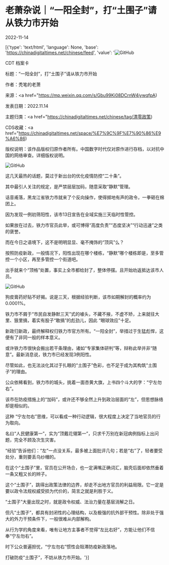 # 老萧杂说｜“一阳全封”，打“土围子”请从铁力市开始

2022-11-14

[{'type': 'text/html', 'language': None, 'base': 'https://chinadigitaltimes.net/chinese/feed', 'value': '![GitHub](https://chinadigitaltimes.net/chinese/files/2022/11/image-1668412921882-768x439.png)

CDT 档案卡

标题：“一阳全封”，打“土围子”请从铁力市开始

作者：秃笔的老萧

来源：<a href="https://mp.weixin.qq.com/s/Gbu99Ki08DCrnW4iywqfpA)

发表日期：2022.11.14

主题归类：<a href="https://chinadigitaltimes.net/chinese/tag/清零政策)

CDS收藏：<a href="https://chinadigitaltimes.net/space/%E7%9C%9F%E7%90%86%E9%A6%86)

版权说明：该作品版权归原作者所有。中国数字时代仅对原作进行存档，以对抗中国的网络审查。详细版权说明。





![GitHub](https://chinadigitaltimes.net/chinese/files/2022/11/image-1668412921882.png)

这几天最热的话题，莫过于新出台的优化疫情防控“二十条”。

其中最引人关注的规定，是严禁层层加码，随意采取“静默”管理。

话音甫落，黑龙江省铁力市就来了个反向操作，使得掷地有声的政令，一拳砸在棉团上。

因为发现一例初筛阳性，该市13日宣告在全域实施三天临时性管控。

如果放在过去，铁力市官员此举，或可博得“高度负责”“态度坚决”“行动迅速”之类的褒誉。

而在今日之语境下，这不是明明显显、毫不掩饰的“顶风”么？

按照防疫新政，一般情况下，阳性出现在哪个楼栋，“静默”哪个楼栋即是，至多管控一个小区，再至多管控一个街道吧。

出手就来个“顶格”处置，事实上全市都给封了，整体停摆。且开始劝返抵达该市人员。

![GitHub](https://chinadigitaltimes.net/chinese/files/2022/11/post-689700-63720082a0d73.png)

狗皮膏药好贴不好揭。说是三天，根据经验判断，该市如期解封的概率约为0.0001%。

铁力市不屑于“市民自发静默三天”式的噱头，不藏不掖，不虚不矫，上来就往大里、狠里搞，着实有股子“敢搞”的彪劲儿，因此 “眼球效应”十足。

新政归新政，最终解释权归铁力市官方所有。“一阳全封”，举措过于生猛彪悍，这便有了非同一般的样本意义。

或许铁力市很快会搬出若干条理由，诸如“专家集体研判”等，辩称此举并非“随意”。最新消息说，铁力市已经发现3例阳性。

尽管如此，也无法淡化其过于扎眼的“土围子”色彩，也不足于成为其构筑“土围子”的理由。

公众依稀看到，铁力市的城头，挑着一面杏黄大旗，上书四个斗大的字：“宁左勿右”。

该市在防疫措施上的“加码”，或许还不够全然上升到政治层面的“左”，但思想脉络却是相似的。

这种 “宁左勿右”思维，可以看成一种行动逻辑，很大程度上决定了当地官员的行为取向。

名曰“人民健康第一”，实为“顶戴花翎第一”，只求千万别在新冠病例指标上出问题，完全不顾及次生灾害。

“经验”告诉他们：“左”一点没关系，最多被上面批评几句；若是“右”了，轻者要受处分，重则要丢乌纱帽的。

在这个“土围子”里，官员在公开场合，也一定满嘴正确词汇，脑壳后面却依然垂着一条又粗又长的辫子。

这个“土围子”，跳得出政策法律的边界，却走不出地方官员的利益局限。它一定是要以政令法规权威受损为代价的，简言之就是利胜于义。

“土围子”大量出现之时，就是政令权威、法治力量在基层消解之日。

但凡“土围子”，都具有封闭性的心理结构，以及极强的抗外部干预性。除非处于强大的外力干预条件下，一般很难从内部解构。

从行为学的角度来看，唯有让地方主事者不觉得“左比右好”，方能让他们不信奉“宁左勿右”。

时下公众普遍担忧，“宁左勿右”惯性会阻滞防疫新政落地。

打破防疫“土围子”，不妨从铁力市开始。'}]